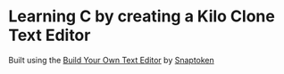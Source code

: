 # Learning C by creating a Kilo Clone Text Editor

Built using the [Build Your Own Text Editor](https://viewsourcecode.org/snaptoken/kilo/) by [Snaptoken](https://github.com/snaptoken)
